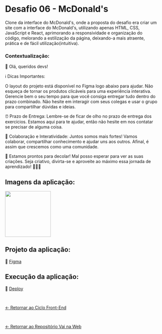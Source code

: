 # Desafio 06 - McDonald's
 
Clone da interface do McDonald's, onde a proposta do desafio era criar um site com a interface do McDonald's, utilizando apenas HTML, CSS, JavaScript e React, aprimorando a responsividade e organização do código, melorando a estilização da página, deixando-a mais atraente, prática e de fácil utilização(intuitiva).

### Contextualização:

👋 Olá, queridos devs!

ℹ Dicas Importantes:

O layout do projeto está disponível no Figma logo abaixo para ajudar.
Não esqueça de tornar os produtos clicáveis para uma experiência interativa.
Gerencie bem o seu tempo para que você consiga entregar tudo dentro do prazo combinado.
Não hesite em interagir com seus colegas e usar o grupo para compartilhar dúvidas e ideias.

⏰ Prazo de Entrega:
Lembre-se de ficar de olho no prazo de entrega dos exercícios. Estamos aqui para te ajudar, então não hesite em nos contatar se precisar de alguma coisa.

🤝 Colaboração e Interatividade:
Juntos somos mais fortes! Vamos colaborar, compartilhar conhecimento e ajudar uns aos outros. Afinal, é assim que crescemos como uma comunidade.

🚀 Estamos prontos para decolar! Mal posso esperar para ver as suas criações. Seja criativo, divirta-se e aproveite ao máximo essa jornada de aprendizado! 🍔🍟🍦

## Imagens da aplicação:

<div align="left">
 <img src="https://i.imgur.com/z6CcYz8.png" height="150" />
</div>

## Projeto da aplicação:

📌 [Figma](https://www.figma.com/design/JRYdr0RqOO7Dvw1xVSzaEh/Untitled?m=auto&fuid=1095694482153874605)

## Execução da aplicação:

📌 [Deploy]()

 <br>
 
[<- Retornar ao Ciclo Front-End](https://github.com/GilvanPOliveira/VaiNaWeb/tree/main/CicloFrontEnd)

  <br>
  
[<- Retornar ao Repositório Vai na Web](https://github.com/GilvanPOliveira/VaiNaWeb)

